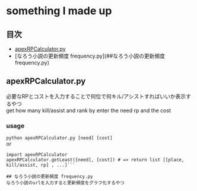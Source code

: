 # something I made up

## 目次
- [apexRPCalculator.py](##apexRPCalculator.py)
- [なろう小説の更新頻度 frequency.py](##なろう小説の更新頻度 frequency.py)

## apexRPCalculator.py
必要なRPとコストを入力することで何位で何キル/アシストすればいいか表示するやつ  
get how many kill/assist and rank by enter the need rp and the cost
  
### usage
```python apexRPCalculator.py [need] [cost]```  
or  
```
import apexRPCalculator  
apexRPCalculator.getLeast([need], [cost]) # => return list [[place, kill/assist, rp] , ...]```  

## なろう小説の更新頻度 frequency.py
なろう小説のurlを入力すると更新頻度をグラフ化するやつ  
